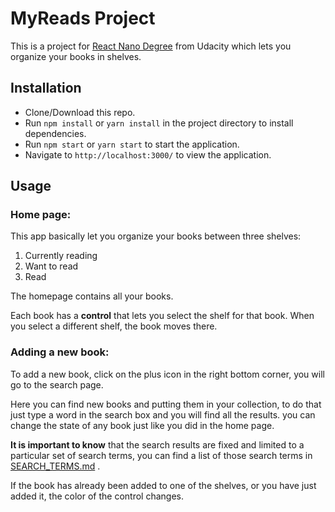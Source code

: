 # MyReads Project

This is a project for [React Nano Degree](https://www.udacity.com/course/react-nanodegree--nd019) from Udacity which lets you organize your books in shelves.

## Installation
- Clone/Download this repo.
- Run `npm install` or `yarn install` in the project directory to install dependencies.
- Run `npm start` or `yarn start` to start the application.
- Navigate to `http://localhost:3000/` to view the application.


## Usage
### Home page:
This app basically let you organize your books between three shelves:
1. Currently reading
2. Want to read
3. Read

The homepage contains all your books.

Each book has a **control** that lets you select the shelf for that book. When you select a different shelf, the book moves there.

### Adding a new book:
To add a new book, click on the plus icon in the right bottom corner, you will go to the search page.

Here you can find new books and putting them in your collection, to do that just type a word in the search box and you will find all the results. you can change the state of any book just like you did in the home page.

**It is important to know** that the search results are fixed and limited to a particular set of search terms, you can find a list of those search terms in [SEARCH_TERMS.md](SEARCH_TERMS.md) .

If the book has already been added to one of the shelves, or you have just added it, the color of the control changes.
